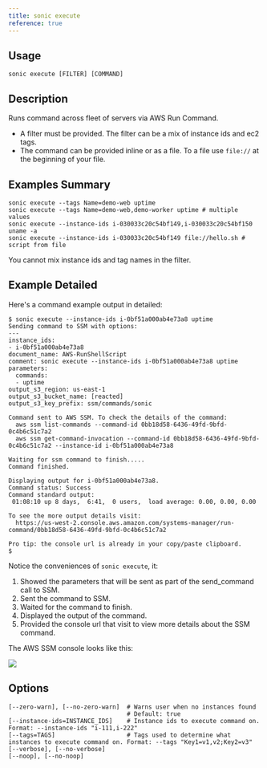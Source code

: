 ```yaml
---
title: sonic execute
reference: true
---
```


## Usage

    sonic execute [FILTER] [COMMAND]

## Description

Runs command across fleet of servers via AWS Run Command.

* A filter must be provided.  The filter can be a mix of instance ids and ec2 tags.
* The command can be provided inline or as a file. To a file use `file://` at the beginning of your file.

## Examples Summary

    sonic execute --tags Name=demo-web uptime
    sonic execute --tags Name=demo-web,demo-worker uptime # multiple values
    sonic execute --instance-ids i-030033c20c54bf149,i-030033c20c54bf150 uname -a
    sonic execute --instance-ids i-030033c20c54bf149 file://hello.sh # script from file

You cannot mix instance ids and tag names in the filter.

## Example Detailed

Here's a command example output in detailed:

    $ sonic execute --instance-ids i-0bf51a000ab4e73a8 uptime
    Sending command to SSM with options:
    ---
    instance_ids:
    - i-0bf51a000ab4e73a8
    document_name: AWS-RunShellScript
    comment: sonic execute --instance-ids i-0bf51a000ab4e73a8 uptime
    parameters:
      commands:
      - uptime
    output_s3_region: us-east-1
    output_s3_bucket_name: [reacted]
    output_s3_key_prefix: ssm/commands/sonic

    Command sent to AWS SSM. To check the details of the command:
      aws ssm list-commands --command-id 0bb18d58-6436-49fd-9bfd-0c4b6c51c7a2
      aws ssm get-command-invocation --command-id 0bb18d58-6436-49fd-9bfd-0c4b6c51c7a2 --instance-id i-0bf51a000ab4e73a8

    Waiting for ssm command to finish.....
    Command finished.

    Displaying output for i-0bf51a000ab4e73a8.
    Command status: Success
    Command standard output:
     01:08:10 up 8 days,  6:41,  0 users,  load average: 0.00, 0.00, 0.00

    To see the more output details visit:
      https://us-west-2.console.aws.amazon.com/systems-manager/run-command/0bb18d58-6436-49fd-9bfd-0c4b6c51c7a2

    Pro tip: the console url is already in your copy/paste clipboard.
    $

Notice the conveniences of `sonic execute`, it:

1. Showed the parameters that will be sent as part of the send_command call to SSM.
2. Sent the command to SSM.
3. Waited for the command to finish.
4. Displayed the output of the command.
5. Provided the console url that visit to view more details about the SSM command.

The AWS SSM console looks like this:

<img src="/img/tutorials/ec2-console-run-command.png" class="doc-photo" />


## Options

```
[--zero-warn], [--no-zero-warn]  # Warns user when no instances found
                                 # Default: true
[--instance-ids=INSTANCE_IDS]    # Instance ids to execute command on. Format: --instance-ids "i-111,i-222"
[--tags=TAGS]                    # Tags used to determine what instances to execute command on. Format: --tags "Key1=v1,v2;Key2=v3"
[--verbose], [--no-verbose]      
[--noop], [--no-noop]            
```

